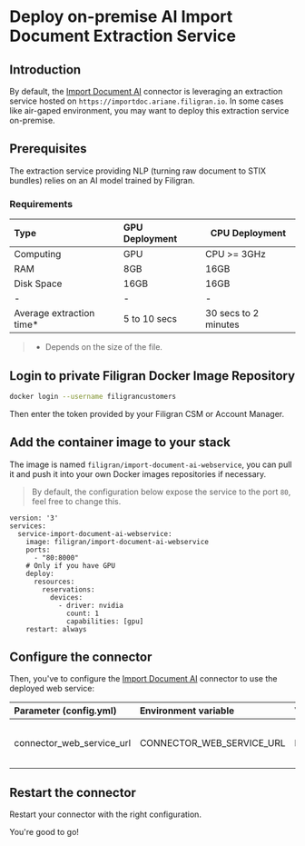 # Deploy on-premise AI Import Document Extraction Service

## Introduction

By default, the [Import Document AI](https://github.com/OpenCTI-Platform/connectors/tree/master/internal-import-file/import-document-ai) connector is leveraging an extraction service hosted on `https://importdoc.ariane.filigran.io`. In some cases like air-gaped environment, you may want to deploy this extraction service on-premise.  

## Prerequisites

The extraction service providing NLP (turning raw document to STIX bundles) relies on an AI model trained by Filigran.

### Requirements

| Type                     | GPU Deployment | CPU Deployment       |
|:-------------------------|:---------------|----------------------|
| Computing                | GPU            | CPU >= 3GHz          |
| RAM                      | 8GB            | 16GB                 |
| Disk Space               | 16GB           | 16GB                 |
| -                        | -              | -                    |
| Average extraction time* | 5 to 10 secs   | 30 secs to 2 minutes |

> * Depends on the size of the file.

## Login to private Filigran Docker Image Repository

```bash
docker login --username filigrancustomers
```

Then enter the token provided by your Filigran CSM or Account Manager.

## Add the container image to your stack

The image is named `filigran/import-document-ai-webservice`, you can pull it and push it into your own Docker images repositories if necessary.

> By default, the configuration below expose the service to the port `80`, feel free to change this.

```
version: '3'
services:
  service-import-document-ai-webservice:
    image: filigran/import-document-ai-webservice
    ports:
      - "80:8000"
    # Only if you have GPU
    deploy:
      resources:
        reservations:
          devices:
            - driver: nvidia
              count: 1
              capabilities: [gpu]           
    restart: always
```

## Configure the connector

Then, you've to configure the [Import Document AI](https://github.com/OpenCTI-Platform/connectors/tree/master/internal-import-file/import-document-ai) connector to use the deployed web service:

| Parameter (config.yml)      | Environment variable       | Value                      | Description                          |
|:----------------------------|:---------------------------|:---------------------------|--------------------------------------|
| connector_web_service_url   | CONNECTOR_WEB_SERVICE_URL  | http://{YOUR_WEBSERVICE}   | The address of your new webservice   |

## Restart the connector

Restart your connector with the right configuration.

You're good to go!